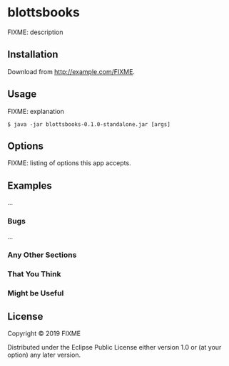 # blottsbooks

FIXME: description

## Installation

Download from http://example.com/FIXME.

## Usage

FIXME: explanation

    $ java -jar blottsbooks-0.1.0-standalone.jar [args]

## Options

FIXME: listing of options this app accepts.

## Examples

...

### Bugs

...

### Any Other Sections
### That You Think
### Might be Useful

## License

Copyright © 2019 FIXME

Distributed under the Eclipse Public License either version 1.0 or (at
your option) any later version.
